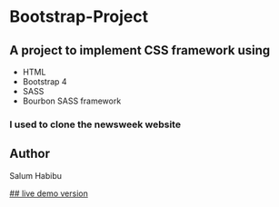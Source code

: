 # Bootstrap-Project
## A project to implement CSS framework using 
* HTML
* Bootstrap 4
* SASS
* Bourbon SASS framework
### I used to clone the newsweek website

## Author
Salum Habibu

[## live demo version](https://raw.githack.com/IBUNHABIBU/Bootstrap-Project/bootstrap/index.html)


